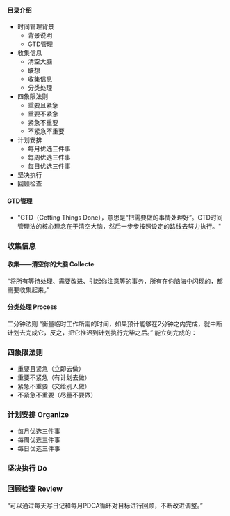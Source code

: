 #### 目录介绍
- 时间管理背景
    - 背景说明
    - GTD管理
- 收集信息
    - 清空大脑
    - 联想
    - 收集信息
    - 分类处理
- 四象限法则
    - 重要且紧急
    - 重要不紧急
    - 紧急不重要
    - 不紧急不重要
- 计划安排
    - 每月优选三件事
    - 每周优选三件事
    - 每日优选三件事
- 坚决执行
- 回顾检查


#### GTD管理
- "GTD（Getting Things Done），意思是“把需要做的事情处理好”。GTD时间管理法的核心理念在于清空大脑，然后一步步按照设定的路线去努力执行。"


### 收集信息
#### 收集——清空你的大脑  Collecte
“将所有等待处理、需要改进、引起你注意等的事务，所有在你脑海中闪现的，都需要收集起来。”
 
 
 
#### 分类处理  Process
二分钟法则
“衡量临时工作所需的时间，如果预计能够在2分钟之内完成，就中断计划去完成它，反之，把它推迟到计划执行完毕之后。”
能立刻完成的：
 
 
### 四象限法则
- 重要且紧急（立即去做） 
- 重要不紧急（有计划去做）
- 紧急不重要（交给别人做） 
- 不紧急不重要（尽量不要做）
 


### 计划安排  Organize
- 每月优选三件事
- 每周优选三件事
- 每日优选三件事
 
 
 

### 坚决执行  Do
  
 

### 回顾检查   Review
“可以通过每天写日记和每月PDCA循环对目标进行回顾，不断改进调整。”
 
 
 





 


 













